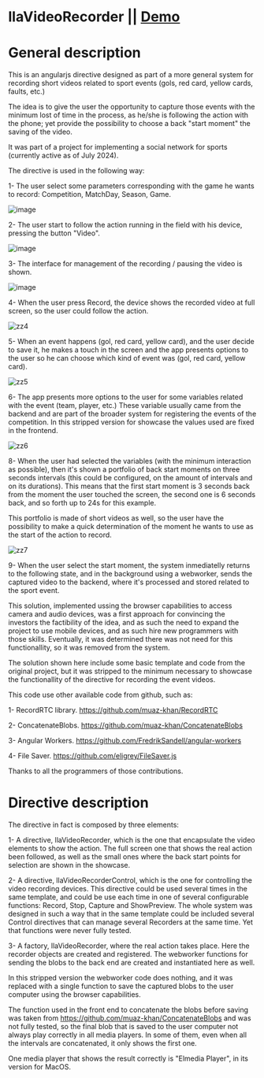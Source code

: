 # llaVideoRecorder || <a href="https://abpprkonsalting.github.io/llaVideoRecorder/" rel="nofollow">Demo</a>

General description
=======================

This is an angularjs directive designed as part of a more general system for recording short videos related to sport events (gols, red card, yellow cards, faults, etc.)

The idea is to give the user the opportunity to capture those events with the minimum lost of time in the process, as he/she is following the action with the phone; yet provide the possibility to choose a back "start moment" the saving of the video.

It was part of a project for implementing a social network for sports (currently active as of July 2024).

The directive is used in the following way:

1- The user select some parameters corresponding with the game he wants to record: Competition, MatchDay, Season, Game.

![image](https://github.com/abpprkonsalting/llaVideoRecorder/assets/32166875/228978f8-dec6-4905-ba57-c4c335025796)

2- The user start to follow the action running in the field with his device, pressing the button "Video". 

![image](https://github.com/abpprkonsalting/llaVideoRecorder/assets/32166875/8fb97ef2-a4a9-419e-b074-77af32816aac)

3- The interface for management of the recording / pausing the video is shown.

![image](https://github.com/abpprkonsalting/llaVideoRecorder/assets/32166875/1473b496-9b85-45a9-8a99-2b4b4ba0f0b0)

4- When the user press Record, the device shows the recorded video at full screen, so the user could follow the action.

![zz4](https://github.com/abpprkonsalting/llaVideoRecorder/assets/32166875/574e7cfe-67b1-4a2c-b4fd-6da249ced11b)

5- When an event happens (gol, red card, yellow card), and the user decide to save it, he makes a touch in the screen
and the app presents options to the user so he can choose which kind of event was (gol, red card, yellow card).

![zz5](https://github.com/abpprkonsalting/llaVideoRecorder/assets/32166875/0260fd86-c0a3-4976-8a3f-8f2eca328dff)

6- The app presents more options to the user for some variables related with the event (team, player, etc.) 
These variable usually came from the backend and are part of the broader system for registering the events of the 
competition. In this stripped version for showcase the values used are fixed in the frontend.

![zz6](https://github.com/abpprkonsalting/llaVideoRecorder/assets/32166875/0b92b8b7-1174-4e1a-b518-fcaa5cd376c4)

8- When the user had selected the variables (with the minimum interaction as possible), then it's shown a portfolio of
back start moments on three seconds intervals (this could be configured, on the amount of intervals and on its durations).
This means that the first start moment is 3 seconds back from the moment the user touched the screen, the second one is
6 seconds back, and so forth up to 24s for this example.

This portfolio is made of short videos as well, so the user have the possibility to make a quick determination of the
moment he wants to use as the start of the action to record.

![zz7](https://github.com/abpprkonsalting/llaVideoRecorder/assets/32166875/bddcd624-f09e-4891-9587-6719c2578fee)


9- When the user select the start moment, the system inmediatelly returns to the following state, and in the background
using a webworker, sends the captured video to the backend, where it's processed and stored related to the sport event. 

This solution, implemented ussing the browser capabilities to access camera and audio devices, was a first approach
for convincing the investors the factibility of the idea, and as such the need to expand the project to use mobile
devices, and as such hire new programmers with those skills. Eventually, it was determined there was not need for 
this functionallity, so it was removed from the system.

The solution shown here include some basic template and code from the original project, but it was stripped to the
minimum necessary to showcase the functionallity of the directive for recording the event videos.

This code use other available code from github, such as:

1- RecordRTC library. https://github.com/muaz-khan/RecordRTC

2- ConcatenateBlobs. https://github.com/muaz-khan/ConcatenateBlobs

3- Angular Workers. https://github.com/FredrikSandell/angular-workers

4- File Saver. https://github.com/eligrey/FileSaver.js

Thanks to all the programmers of those contributions.

Directive description
=======================

The directive in fact is composed by three elements:

1- A directive, llaVideoRecorder, which is the one that encapsulate the video elements to show the action. The full screen
one that shows the real action been followed, as well as the small ones where the back start points for selection are shown in the showcase.

2- A directive, llaVideoRecorderControl, which is the one for controlling the video recording devices. This directive could be
used several times in the same template, and could be use each time in one of several configurable functions: Record, Stop, Capture and ShowPreview. The whole system was designed in such a way that in the same template could be included several Control directives that can manage several Recorders at the same time. Yet that functions were never fully tested.

3- A factory, llaVideoRecorder, where the real action takes place. Here the recorder objects are created and registered. The webworker functions for sending the blobs to the back end are created and instantiated here as well.

In this stripped version the webworker code does nothing, and it was replaced with a single function to save the captured blobs to the user computer using the browser capabilities.

The function used in the front end to concatenate the blobs before saving was taken from https://github.com/muaz-khan/ConcatenateBlobs and was not fully tested, so the final blob that is saved to the user computer not always play correctly in all media players. In some of them, even when all the intervals are concatenated, it only shows the first one.

One media player that shows the result correctly is "Elmedia Player", in its version for MacOS.



